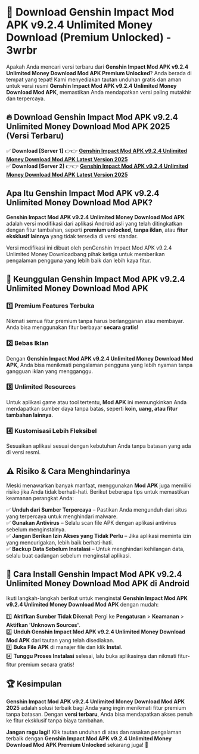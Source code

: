 # 🎯 Download Genshin Impact Mod APK v9.2.4 Unlimited Money Download (Premium Unlocked) -  3wrbr

Apakah Anda mencari versi terbaru dari **Genshin Impact Mod APK v9.2.4 Unlimited Money Download Mod APK Premium Unlocked**? Anda berada di tempat yang tepat! Kami menyediakan tautan unduhan gratis dan aman untuk versi resmi **Genshin Impact Mod APK v9.2.4 Unlimited Money Download Mod APK**, memastikan Anda mendapatkan versi paling mutakhir dan terpercaya.

## 🔥 Download Genshin Impact Mod APK v9.2.4 Unlimited Money Download Mod APK 2025 (Versi Terbaru)

✅ **Download [Server 1]** 👉👉 [**Genshin Impact Mod APK v9.2.4 Unlimited Money Download Mod APK Latest Version 2025**](https://momento.my/?title=Genshin_Impact_Mod_APK_v9.2.4_Unlimited_Money_Download)  
✅ **Download [Server 2]** 👉👉 [**Genshin Impact Mod APK v9.2.4 Unlimited Money Download Mod APK Latest Version 2025**](https://momento.my/?title=Genshin_Impact_Mod_APK_v9.2.4_Unlimited_Money_Download)  

## Apa Itu Genshin Impact Mod APK v9.2.4 Unlimited Money Download Mod APK?

**Genshin Impact Mod APK v9.2.4 Unlimited Money Download Mod APK** adalah versi modifikasi dari aplikasi Android asli yang telah ditingkatkan dengan fitur tambahan, seperti **premium unlocked**, **tanpa iklan**, atau **fitur eksklusif lainnya** yang tidak tersedia di versi standar.

Versi modifikasi ini dibuat oleh penGenshin Impact Mod APK v9.2.4 Unlimited Money Downloadbang pihak ketiga untuk memberikan pengalaman pengguna yang lebih baik dan lebih kaya fitur.

## 🎯 Keunggulan Genshin Impact Mod APK v9.2.4 Unlimited Money Download Mod APK

### 1️⃣ Premium Features Terbuka
Nikmati semua fitur premium tanpa harus berlangganan atau membayar. Anda bisa menggunakan fitur berbayar **secara gratis!**

### 2️⃣ Bebas Iklan
Dengan **Genshin Impact Mod APK v9.2.4 Unlimited Money Download Mod APK**, Anda bisa menikmati pengalaman pengguna yang lebih nyaman tanpa gangguan iklan yang mengganggu.

### 3️⃣ Unlimited Resources
Untuk aplikasi game atau tool tertentu, **Mod APK** ini memungkinkan Anda mendapatkan sumber daya tanpa batas, seperti **koin, uang, atau fitur tambahan lainnya**.

### 4️⃣ Kustomisasi Lebih Fleksibel
Sesuaikan aplikasi sesuai dengan kebutuhan Anda tanpa batasan yang ada di versi resmi.

## ⚠️ Risiko & Cara Menghindarinya

Meski menawarkan banyak manfaat, menggunakan **Mod APK** juga memiliki risiko jika Anda tidak berhati-hati. Berikut beberapa tips untuk memastikan keamanan perangkat Anda:

✅ **Unduh dari Sumber Terpercaya** – Pastikan Anda mengunduh dari situs yang terpercaya untuk menghindari malware.  
✅ **Gunakan Antivirus** – Selalu scan file APK dengan aplikasi antivirus sebelum menginstalnya.  
✅ **Jangan Berikan Izin Akses yang Tidak Perlu** – Jika aplikasi meminta izin yang mencurigakan, lebih baik berhati-hati.  
✅ **Backup Data Sebelum Instalasi** – Untuk menghindari kehilangan data, selalu buat cadangan sebelum menginstal aplikasi.

## 📌 Cara Install Genshin Impact Mod APK v9.2.4 Unlimited Money Download Mod APK di Android

Ikuti langkah-langkah berikut untuk menginstal **Genshin Impact Mod APK v9.2.4 Unlimited Money Download Mod APK** dengan mudah:

1️⃣ **Aktifkan Sumber Tidak Dikenal**: Pergi ke **Pengaturan** > **Keamanan** > **Aktifkan 'Unknown Sources'**.  
2️⃣ **Unduh Genshin Impact Mod APK v9.2.4 Unlimited Money Download Mod APK** dari tautan yang telah disediakan.  
3️⃣ **Buka File APK** di manajer file dan klik **Instal**.  
4️⃣ **Tunggu Proses Instalasi** selesai, lalu buka aplikasinya dan nikmati fitur-fitur premium secara gratis!

## 🏆 Kesimpulan

**Genshin Impact Mod APK v9.2.4 Unlimited Money Download Mod APK 2025** adalah solusi terbaik bagi Anda yang ingin menikmati fitur premium tanpa batasan. Dengan **versi terbaru**, Anda bisa mendapatkan akses penuh ke fitur eksklusif tanpa biaya tambahan.

**Jangan ragu lagi!** Klik tautan unduhan di atas dan rasakan pengalaman terbaik dengan **Genshin Impact Mod APK v9.2.4 Unlimited Money Download Mod APK Premium Unlocked** sekarang juga! 🚀
